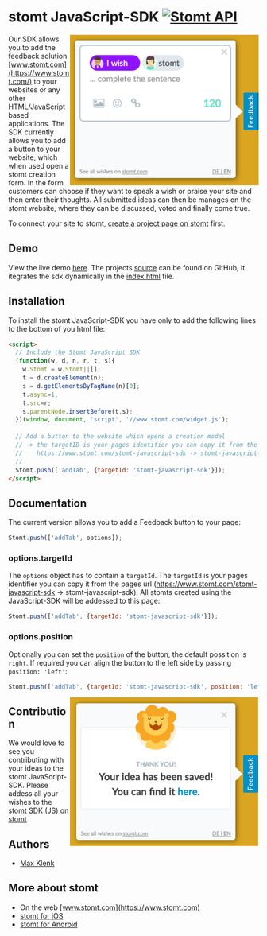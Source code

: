 # stomt JavaScript-SDK [![Stomt API](https://img.shields.io/badge/stomt-v2.1.X-brightgreen.svg)](https://rest.stomt.com/)

<a href="http://maxklenk.github.io/angular-sample-app/" title="sample application">
<img alt="Easy Integration" align="right" width="380" src="screenshot-form.png"/>
</a>

Our SDK allows you to add the feedback solution [www.stomt.com](https://www.stomt.com/) to your websites or any other HTML/JavaScript based applications. The SDK currently allows you to add a button to your website, which when used open a stomt creation form. In the form customers can choose if they want to speak a wish or praise your site and then enter their thoughts. All submitted ideas can then be manages on the stomt website, where they can be discussed, voted and finally come true. 

To connect your site to stomt, [create a project page on stomt](https://www.stomt.com/createTarget) first.

## Demo

View the live demo [here](http://maxklenk.github.io/angular-sample-app/). The projects [source](https://github.com/maxklenk/angular-sample-app) can be found on GitHub, it itegrates the sdk dynamically in the [index.html](https://github.com/maxklenk/angular-sample-app/blob/master/app/index.html#L58) file.


## Installation

To install the stomt JavaScript-SDK you have only to add the following lines to the bottom of you html file:

```html
<script>
  // Include the Stomt JavaScript SDK
  (function(w, d, n, r, t, s){
    w.Stomt = w.Stomt||[];
    t = d.createElement(n);
    s = d.getElementsByTagName(n)[0];
    t.async=1;
    t.src=r;
    s.parentNode.insertBefore(t,s);
  })(window, document, 'script', '//www.stomt.com/widget.js');
  
  // Add a button to the website which opens a creation modal
  // -> the targetID is your pages identifier you can copy it from the pages url
  //    https://www.stomt.com/stomt-javascript-sdk -> stomt-javascript-sdk
  //
  Stomt.push(['addTab', {targetId: 'stomt-javascript-sdk'}]);
</script>
```



## Documentation

The current version allows you to add a Feedback button to your page:
```JavaScript
Stomt.push(['addTab', options]);
```

### options.targetId

The `options` object has to contain a `targetId`. The `targetId` is your pages identifier you can copy it from the pages url (https://www.stomt.com/stomt-javascript-sdk -> stomt-javascript-sdk). All stomts created using the JavaScript-SDK will be addessed to this page:
```JavaScript
Stomt.push(['addTab', {targetId: 'stomt-javascript-sdk'}]);
```

### options.position

Optionally you can set the `position` of the button, the default possition is `right`. If required you can align the button to the left side by passing `position: 'left'`:
```JavaScript
Stomt.push(['addTab', {targetId: 'stomt-javascript-sdk', position: 'left'}]);
```

<a href="http://maxklenk.github.io/angular-sample-app/" title="sample application">
<img alt="Easy Integration" align="right" width="380" src="screenshot-success.png"/>
</a>


## Contribution

We would love to see you contributing with your ideas to the stomt JavaScript-SDK. Please addess all your wishes to the [stomt SDK (JS) on stomt](https://www.stomt.com/stomt-javascript-sdk). 

## Authors

* [Max Klenk](https://github.com/maxklenk)

## More about stomt

* On the web [www.stomt.com](https://www.stomt.com)
* [stomt for iOS](http://stomt.co/ios)
* [stomt for Android](http://stomt.co/android)
